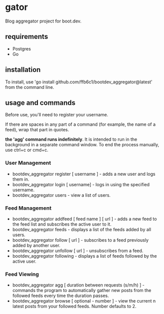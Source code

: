 # gator

Blog aggregator project for boot.dev.

## requirements

- Postgres
- Go

## installation

To install, use 'go install github.com/ffb6c1/bootdev_aggregator@latest' from the command line.

## usage and commands

Before use, you'll need to register your username.

If there are spaces in any part of a command (for example, the name of a feed), wrap that part in quotes.

**the 'agg' command runs indefinitely**. It is intended to run in the background in a separate command window. To end the process manually, use ctrl+c or cmd+c.

### User Management

- bootdev_aggregator register [ username ] - adds a new user and logs them in.
- bootdev_aggregator login [ username] - logs in using the specified username.
- bootdev_aggregator users - view a list of users.

### Feed Management

- bootdev_aggregator addfeed [ feed name ] [ url ] - adds a new feed to the feed list and subscribes the active user to it.
- bootdev_aggregator feeds - displays a list of the feeds added by all users.
- bootdev_aggregator follow [ url ] - subscribes to a feed previously added by another user.
- bootdev_aggregator unfollow [ url ] - unsubscribes from a feed.
- bootdev_aggregator following - displays a list of feeds followed by the active user.

### Feed Viewing

- bootdev_aggregator agg [ duration between requests (s/m/h) ] - commands the program to automatically gather new posts from the followed feeds every time the duration passes.
- bootdev_aggregator browse [ optional - number ] - view the current n latest posts from your followed feeds. Number defaults to 2. 
